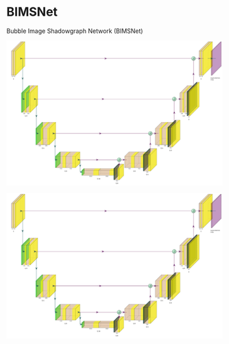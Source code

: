 # BIMSNet
Bubble Image Shadowgraph Network (BIMSNet)

![Network arch](/Data/fig1.png)

<a href="/Data/fig1.pdf" class="image fit"><img src="Data/fig1.pdf" alt=""></a>
